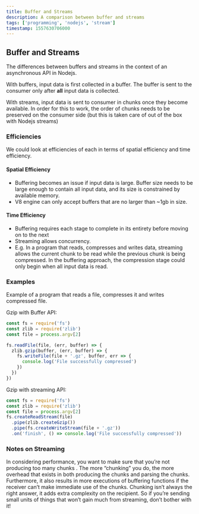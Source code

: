 ```yaml
---
title: Buffer and Streams
description: A comparison between buffer and streams
tags: ['programming', 'nodejs', 'stream']
timestamp: 1557630706000
---
```


## Buffer and Streams

The differences between buffers and streams in the context of an asynchronous API in Nodejs.

With buffers, input data is first collected in a buffer. The buffer is sent to the consumer only after **all** input data is collected.

With streams, input data is sent to consumer in chunks once they become available. In order for this to work, the order of chunks needs to be preserved on the consumer side (but this is taken care of out of the box with Nodejs streams)

### Efficiencies

We could look at efficiencies of each in terms of spatial efficiency and time efficiency.

#### Spatial Efficiency

* Buffering becomes an issue if input data is large. Buffer size needs to be large enough to contain all input data, and its size is constrained by available memory.
* V8 engine can only accept buffers that are no larger than \~1gb in size.

#### Time Efficiency

* Buffering requires each stage to complete in its entirety before moving on to the next
* Streaming allows concurrency.
* E.g. In a program that reads, compresses and writes data, streaming allows the current chunk to be read while the previous chunk is being compressed. In the buffering approach, the compression stage could only begin when all input data is read.

### Examples

Example of a program that reads a file, compresses it and writes compressed file.

Gzip with Buffer API:

```js
const fs = require('fs')
const zlib = require('zlib')
const file = process.argv[2]

fs.readFile(file, (err, buffer) => {
  zlib.gzip(buffer, (err, buffer) => {
    fs.writeFile(file + '.gz', buffer, err => {
      console.log('File successfully compressed')
    })
  })
})
```

Gzip with streaming API: 

```js
const fs = require('fs')
const zlib = require('zlib')
const file = process.argv[2]
fs.createReadStream(file)
  .pipe(zlib.createGzip())
  .pipe(fs.createWriteStream(file + '.gz'))
  .on('finish', () => console.log('File successfully compressed'))
```

### Notes on Streaming

In considering performance, you want to make sure that you’re not producing too many chunks . The more “chunking” you do, the more overhead that exists in both producing the chunks and parsing the chunks. Furthermore, it also results in more executions of buffering functions if the receiver can’t make immediate use of the chunks. Chunking isn’t always the right answer, it adds extra complexity on the recipient. So if you’re sending small units of things that won’t gain much from streaming, don’t bother with it!
